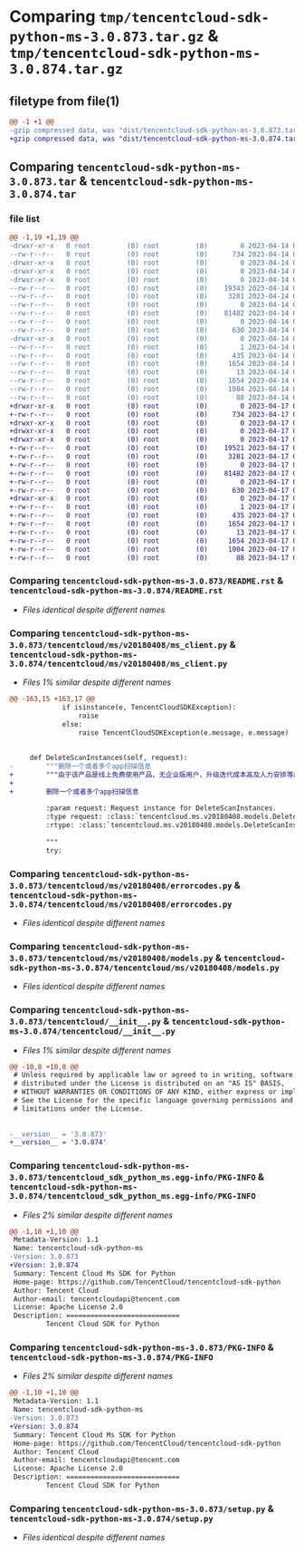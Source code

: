 # Comparing `tmp/tencentcloud-sdk-python-ms-3.0.873.tar.gz` & `tmp/tencentcloud-sdk-python-ms-3.0.874.tar.gz`

## filetype from file(1)

```diff
@@ -1 +1 @@
-gzip compressed data, was "dist/tencentcloud-sdk-python-ms-3.0.873.tar", last modified: Fri Apr 14 00:48:19 2023, max compression
+gzip compressed data, was "dist/tencentcloud-sdk-python-ms-3.0.874.tar", last modified: Mon Apr 17 00:35:22 2023, max compression
```

## Comparing `tencentcloud-sdk-python-ms-3.0.873.tar` & `tencentcloud-sdk-python-ms-3.0.874.tar`

### file list

```diff
@@ -1,19 +1,19 @@
-drwxr-xr-x   0 root         (0) root         (0)        0 2023-04-14 00:48:19.000000 tencentcloud-sdk-python-ms-3.0.873/
--rw-r--r--   0 root         (0) root         (0)      734 2023-04-14 00:48:19.000000 tencentcloud-sdk-python-ms-3.0.873/README.rst
-drwxr-xr-x   0 root         (0) root         (0)        0 2023-04-14 00:48:19.000000 tencentcloud-sdk-python-ms-3.0.873/tencentcloud/
-drwxr-xr-x   0 root         (0) root         (0)        0 2023-04-14 00:48:19.000000 tencentcloud-sdk-python-ms-3.0.873/tencentcloud/ms/
-drwxr-xr-x   0 root         (0) root         (0)        0 2023-04-14 00:48:19.000000 tencentcloud-sdk-python-ms-3.0.873/tencentcloud/ms/v20180408/
--rw-r--r--   0 root         (0) root         (0)    19343 2023-04-14 00:48:19.000000 tencentcloud-sdk-python-ms-3.0.873/tencentcloud/ms/v20180408/ms_client.py
--rw-r--r--   0 root         (0) root         (0)     3281 2023-04-14 00:48:19.000000 tencentcloud-sdk-python-ms-3.0.873/tencentcloud/ms/v20180408/errorcodes.py
--rw-r--r--   0 root         (0) root         (0)        0 2023-04-14 00:48:19.000000 tencentcloud-sdk-python-ms-3.0.873/tencentcloud/ms/v20180408/__init__.py
--rw-r--r--   0 root         (0) root         (0)    81482 2023-04-14 00:48:19.000000 tencentcloud-sdk-python-ms-3.0.873/tencentcloud/ms/v20180408/models.py
--rw-r--r--   0 root         (0) root         (0)        0 2023-04-14 00:48:19.000000 tencentcloud-sdk-python-ms-3.0.873/tencentcloud/ms/__init__.py
--rw-r--r--   0 root         (0) root         (0)      630 2023-04-14 00:48:19.000000 tencentcloud-sdk-python-ms-3.0.873/tencentcloud/__init__.py
-drwxr-xr-x   0 root         (0) root         (0)        0 2023-04-14 00:48:19.000000 tencentcloud-sdk-python-ms-3.0.873/tencentcloud_sdk_python_ms.egg-info/
--rw-r--r--   0 root         (0) root         (0)        1 2023-04-14 00:48:19.000000 tencentcloud-sdk-python-ms-3.0.873/tencentcloud_sdk_python_ms.egg-info/dependency_links.txt
--rw-r--r--   0 root         (0) root         (0)      435 2023-04-14 00:48:19.000000 tencentcloud-sdk-python-ms-3.0.873/tencentcloud_sdk_python_ms.egg-info/SOURCES.txt
--rw-r--r--   0 root         (0) root         (0)     1654 2023-04-14 00:48:19.000000 tencentcloud-sdk-python-ms-3.0.873/tencentcloud_sdk_python_ms.egg-info/PKG-INFO
--rw-r--r--   0 root         (0) root         (0)       13 2023-04-14 00:48:19.000000 tencentcloud-sdk-python-ms-3.0.873/tencentcloud_sdk_python_ms.egg-info/top_level.txt
--rw-r--r--   0 root         (0) root         (0)     1654 2023-04-14 00:48:19.000000 tencentcloud-sdk-python-ms-3.0.873/PKG-INFO
--rw-r--r--   0 root         (0) root         (0)     1004 2023-04-14 00:48:19.000000 tencentcloud-sdk-python-ms-3.0.873/setup.py
--rw-r--r--   0 root         (0) root         (0)       88 2023-04-14 00:48:19.000000 tencentcloud-sdk-python-ms-3.0.873/setup.cfg
+drwxr-xr-x   0 root         (0) root         (0)        0 2023-04-17 00:35:22.000000 tencentcloud-sdk-python-ms-3.0.874/
+-rw-r--r--   0 root         (0) root         (0)      734 2023-04-17 00:35:22.000000 tencentcloud-sdk-python-ms-3.0.874/README.rst
+drwxr-xr-x   0 root         (0) root         (0)        0 2023-04-17 00:35:22.000000 tencentcloud-sdk-python-ms-3.0.874/tencentcloud/
+drwxr-xr-x   0 root         (0) root         (0)        0 2023-04-17 00:35:22.000000 tencentcloud-sdk-python-ms-3.0.874/tencentcloud/ms/
+drwxr-xr-x   0 root         (0) root         (0)        0 2023-04-17 00:35:22.000000 tencentcloud-sdk-python-ms-3.0.874/tencentcloud/ms/v20180408/
+-rw-r--r--   0 root         (0) root         (0)    19521 2023-04-17 00:35:22.000000 tencentcloud-sdk-python-ms-3.0.874/tencentcloud/ms/v20180408/ms_client.py
+-rw-r--r--   0 root         (0) root         (0)     3281 2023-04-17 00:35:22.000000 tencentcloud-sdk-python-ms-3.0.874/tencentcloud/ms/v20180408/errorcodes.py
+-rw-r--r--   0 root         (0) root         (0)        0 2023-04-17 00:35:22.000000 tencentcloud-sdk-python-ms-3.0.874/tencentcloud/ms/v20180408/__init__.py
+-rw-r--r--   0 root         (0) root         (0)    81482 2023-04-17 00:35:22.000000 tencentcloud-sdk-python-ms-3.0.874/tencentcloud/ms/v20180408/models.py
+-rw-r--r--   0 root         (0) root         (0)        0 2023-04-17 00:35:22.000000 tencentcloud-sdk-python-ms-3.0.874/tencentcloud/ms/__init__.py
+-rw-r--r--   0 root         (0) root         (0)      630 2023-04-17 00:35:22.000000 tencentcloud-sdk-python-ms-3.0.874/tencentcloud/__init__.py
+drwxr-xr-x   0 root         (0) root         (0)        0 2023-04-17 00:35:22.000000 tencentcloud-sdk-python-ms-3.0.874/tencentcloud_sdk_python_ms.egg-info/
+-rw-r--r--   0 root         (0) root         (0)        1 2023-04-17 00:35:22.000000 tencentcloud-sdk-python-ms-3.0.874/tencentcloud_sdk_python_ms.egg-info/dependency_links.txt
+-rw-r--r--   0 root         (0) root         (0)      435 2023-04-17 00:35:22.000000 tencentcloud-sdk-python-ms-3.0.874/tencentcloud_sdk_python_ms.egg-info/SOURCES.txt
+-rw-r--r--   0 root         (0) root         (0)     1654 2023-04-17 00:35:22.000000 tencentcloud-sdk-python-ms-3.0.874/tencentcloud_sdk_python_ms.egg-info/PKG-INFO
+-rw-r--r--   0 root         (0) root         (0)       13 2023-04-17 00:35:22.000000 tencentcloud-sdk-python-ms-3.0.874/tencentcloud_sdk_python_ms.egg-info/top_level.txt
+-rw-r--r--   0 root         (0) root         (0)     1654 2023-04-17 00:35:22.000000 tencentcloud-sdk-python-ms-3.0.874/PKG-INFO
+-rw-r--r--   0 root         (0) root         (0)     1004 2023-04-17 00:35:22.000000 tencentcloud-sdk-python-ms-3.0.874/setup.py
+-rw-r--r--   0 root         (0) root         (0)       88 2023-04-17 00:35:22.000000 tencentcloud-sdk-python-ms-3.0.874/setup.cfg
```

### Comparing `tencentcloud-sdk-python-ms-3.0.873/README.rst` & `tencentcloud-sdk-python-ms-3.0.874/README.rst`

 * *Files identical despite different names*

### Comparing `tencentcloud-sdk-python-ms-3.0.873/tencentcloud/ms/v20180408/ms_client.py` & `tencentcloud-sdk-python-ms-3.0.874/tencentcloud/ms/v20180408/ms_client.py`

 * *Files 1% similar despite different names*

```diff
@@ -163,15 +163,17 @@
             if isinstance(e, TencentCloudSDKException):
                 raise
             else:
                 raise TencentCloudSDKException(e.message, e.message)
 
 
     def DeleteScanInstances(self, request):
-        """删除一个或者多个app扫描信息
+        """由于该产品是线上免费使用产品，无企业版用户，升级迭代成本高及人力安排等原因，安全测评产品不再接入新用户，故下线。
+
+        删除一个或者多个app扫描信息
 
         :param request: Request instance for DeleteScanInstances.
         :type request: :class:`tencentcloud.ms.v20180408.models.DeleteScanInstancesRequest`
         :rtype: :class:`tencentcloud.ms.v20180408.models.DeleteScanInstancesResponse`
 
         """
         try:
```

### Comparing `tencentcloud-sdk-python-ms-3.0.873/tencentcloud/ms/v20180408/errorcodes.py` & `tencentcloud-sdk-python-ms-3.0.874/tencentcloud/ms/v20180408/errorcodes.py`

 * *Files identical despite different names*

### Comparing `tencentcloud-sdk-python-ms-3.0.873/tencentcloud/ms/v20180408/models.py` & `tencentcloud-sdk-python-ms-3.0.874/tencentcloud/ms/v20180408/models.py`

 * *Files identical despite different names*

### Comparing `tencentcloud-sdk-python-ms-3.0.873/tencentcloud/__init__.py` & `tencentcloud-sdk-python-ms-3.0.874/tencentcloud/__init__.py`

 * *Files 1% similar despite different names*

```diff
@@ -10,8 +10,8 @@
 # Unless required by applicable law or agreed to in writing, software
 # distributed under the License is distributed on an "AS IS" BASIS,
 # WITHOUT WARRANTIES OR CONDITIONS OF ANY KIND, either express or implied.
 # See the License for the specific language governing permissions and
 # limitations under the License.
 
 
-__version__ = '3.0.873'
+__version__ = '3.0.874'
```

### Comparing `tencentcloud-sdk-python-ms-3.0.873/tencentcloud_sdk_python_ms.egg-info/PKG-INFO` & `tencentcloud-sdk-python-ms-3.0.874/tencentcloud_sdk_python_ms.egg-info/PKG-INFO`

 * *Files 2% similar despite different names*

```diff
@@ -1,10 +1,10 @@
 Metadata-Version: 1.1
 Name: tencentcloud-sdk-python-ms
-Version: 3.0.873
+Version: 3.0.874
 Summary: Tencent Cloud Ms SDK for Python
 Home-page: https://github.com/TencentCloud/tencentcloud-sdk-python
 Author: Tencent Cloud
 Author-email: tencentcloudapi@tencent.com
 License: Apache License 2.0
 Description: ============================
         Tencent Cloud SDK for Python
```

### Comparing `tencentcloud-sdk-python-ms-3.0.873/PKG-INFO` & `tencentcloud-sdk-python-ms-3.0.874/PKG-INFO`

 * *Files 2% similar despite different names*

```diff
@@ -1,10 +1,10 @@
 Metadata-Version: 1.1
 Name: tencentcloud-sdk-python-ms
-Version: 3.0.873
+Version: 3.0.874
 Summary: Tencent Cloud Ms SDK for Python
 Home-page: https://github.com/TencentCloud/tencentcloud-sdk-python
 Author: Tencent Cloud
 Author-email: tencentcloudapi@tencent.com
 License: Apache License 2.0
 Description: ============================
         Tencent Cloud SDK for Python
```

### Comparing `tencentcloud-sdk-python-ms-3.0.873/setup.py` & `tencentcloud-sdk-python-ms-3.0.874/setup.py`

 * *Files identical despite different names*

